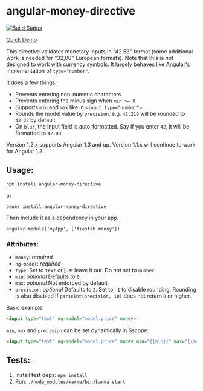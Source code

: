 # angular-money-directive

[![Build Status](http://img.shields.io/travis/fiestah/angular-money-directive.svg)](http://travis-ci.org/fiestah/angular-money-directive)

[Quick Demo](https://fiestah.github.io/angular-money-directive/)

This directive validates monetary inputs in "42.53" format (some additional work is needed for "32,00" European formats). Note that this is _not_ designed to work with currency symbols. It largely behaves like Angular's implementation of `type="number"`.

It does a few things:

- Prevents entering non-numeric characters
- Prevents entering the minus sign when `min >= 0`
- Supports `min` and `max` like in `<input type="number">`
- Rounds the model value by `precision`, e.g. `42.219` will be rounded to `42.22` by default
- On `blur`, the input field is auto-formatted. Say if you enter `42`, it will be formatted to `42.00`

Version 1.2.x supports Angular 1.3 and up. Version 1.1.x will continue to work for Angular 1.2.


## Usage:

```
npm install angular-money-directive
```

or

```
bower install angular-money-directive
```


Then include it as a dependency in your app.
```
angular.module('myApp', ['fiestah.money'])
```

### Attributes:

- `money`: _required_
- `ng-model`: _required_
- `type`: Set to `text` or just leave it out. Do _not_ set to `number`.
- `min`: _optional_ Defaults to `0`.
- `max`: _optional_ Not enforced by default
- `precision`: _optional_ Defaults to `2`. Set to `-1` to disable rounding. Rounding is also disabled if `parseInt(precision, 10)` does not return `0` or higher.

Basic example:

``` html
<input type="text" ng-model="model.price" money>
```

`min`, `max` and `precision` can be set dynamically in $scope:

``` html
<input type="text" ng-model="model.price" money min="{{min}}" max="{{max}}" precision="{{precision}}">
```

## Tests:

1. Install test deps: `npm install`
1. Run: `./node_modules/karma/bin/karma start`
